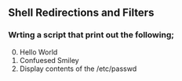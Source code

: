 ## Shell Redirections and Filters

### Wrting a script that print out the following;

0. Hello World
1. Confuesed Smiley
2. Display contents of the /etc/passwd
